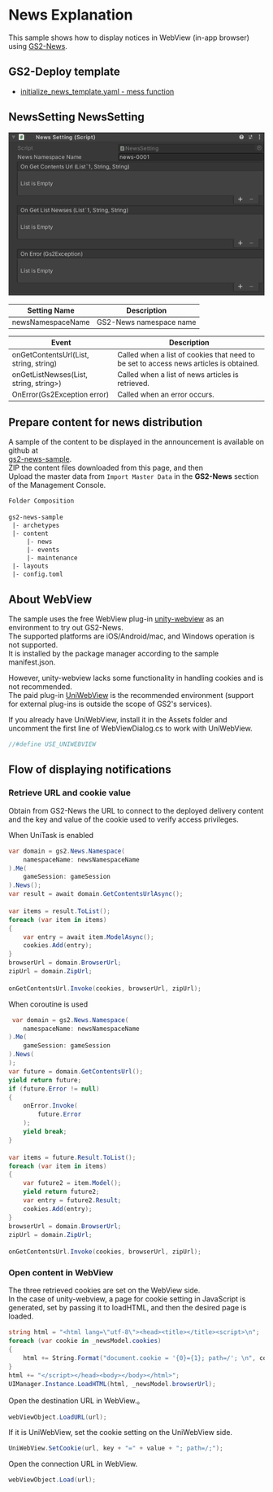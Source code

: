 # News Explanation

This sample shows how to display notices in WebView (in-app browser) using [GS2-News](https://app.gs2.io/docs/en/index.html#gs2-news).

## GS2-Deploy template

- [initialize_news_template.yaml - mess function](../Templates/initialize_news_template.yaml)

## NewsSetting NewsSetting

![Inspector Window](News.png)

| Setting Name | Description |
|---|---|
| newsNamespaceName | GS2-News namespace name

| Event | Description |
|---|---|
| onGetContentsUrl(List<EzSetCookieRequestEntry>, string, string) | Called when a list of cookies that need to be set to access news articles is obtained. | onGetContentsUrl(List<EzSetCookieRequestEntry>, string, string)
| onGetListNewses(List<EzNews>, string, string>) | Called when a list of news articles is retrieved. | onGetListNewses(List<EzNews>, string, string>)
| OnError(Gs2Exception error) | Called when an error occurs. | OnError(Gs2Exception error)

## Prepare content for news distribution

A sample of the content to be displayed in the announcement is available on github at  
[gs2-news-sample](https://github.com/gs2io/gs2-news-sample).  
ZIP the content files downloaded from this page, and then  
Upload the master data from `Import Master Data` in the __GS2-News__ section of the Management Console.

```
Folder Composition

gs2-news-sample
 |- archetypes
 |- content
     |- news
     |- events
     |- maintenance
 |- layouts
 |- config.toml
```

## About WebView

The sample uses the free WebView plug-in [unity-webview](https://github.com/gree/unity-webview) as an environment to try out GS2-News.  
The supported platforms are iOS/Android/mac, and Windows operation is not supported.  
It is installed by the package manager according to the sample manifest.json.  

However, unity-webview lacks some functionality in handling cookies and is not recommended.  
The paid plug-in [UniWebView](https://uniwebview.com/) is the recommended environment (support for external plug-ins is outside the scope of GS2's services).  

If you already have UniWebView, install it in the Assets folder and uncomment the first line of WebViewDialog.cs to work with UniWebView.
```c#
//#define USE_UNIWEBVIEW
```

## Flow of displaying notifications

### Retrieve URL and cookie value

Obtain from GS2-News the URL to connect to the deployed delivery content and the key and value of the cookie used to verify access privileges.

When UniTask is enabled
```c#
var domain = gs2.News.Namespace(
    namespaceName: newsNamespaceName
).Me(
    gameSession: gameSession
).News();
var result = await domain.GetContentsUrlAsync();

var items = result.ToList();
foreach (var item in items)
{
    var entry = await item.ModelAsync();
    cookies.Add(entry);
}
browserUrl = domain.BrowserUrl;
zipUrl = domain.ZipUrl;

onGetContentsUrl.Invoke(cookies, browserUrl, zipUrl);
```
When coroutine is used
```c#
 var domain = gs2.News.Namespace(
    namespaceName: newsNamespaceName
).Me(
    gameSession: gameSession
).News(
);
var future = domain.GetContentsUrl();
yield return future;
if (future.Error != null)
{
    onError.Invoke(
        future.Error
    );
    yield break;
}

var items = future.Result.ToList();
foreach (var item in items)
{
    var future2 = item.Model();
    yield return future2;
    var entry = future2.Result;
    cookies.Add(entry);
}
browserUrl = domain.BrowserUrl;
zipUrl = domain.ZipUrl;

onGetContentsUrl.Invoke(cookies, browserUrl, zipUrl);
```

### Open content in WebView

The three retrieved cookies are set on the WebView side.  
In the case of unity-webview, a page for cookie setting in JavaScript is generated, set by passing it to loadHTML, and then the desired page is loaded.

```c#
string html = "<html lang=\"utf-8\"><head><title></title><script>\n";
foreach (var cookie in _newsModel.cookies)
{
    html += String.Format("document.cookie = '{0}={1}; path=/'; \n", cookie.Key, cookie.Value);
}
html += "</script></head><body></body></html>";
UIManager.Instance.LoadHTML(html, _newsModel.browserUrl);
```

Open the destination URL in WebView.。

```c#
webViewObject.LoadURL(url);
```

If it is UniWebView, set the cookie setting on the UniWebView side.

```c#
UniWebView.SetCookie(url, key + "=" + value + "; path=/;");
```

Open the connection URL in WebView.

```c#
webViewObject.Load(url);
```